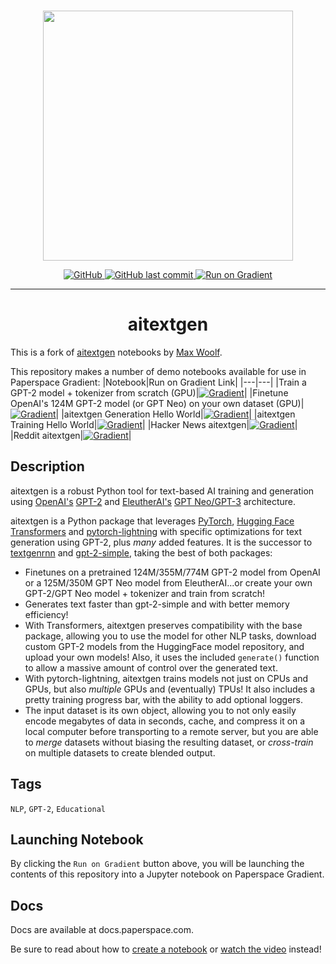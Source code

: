 <p align="center">
    <br>
    <img src="https://s3.amazonaws.com/ps.public.resources/ml-showcase/ml-showcase-header.png" width="400"/>
    <br>
<p>
<p align="center">
    <a href="https://github.com/gradient-ai/aitextgen/blob/master/LICENSE">
        <img alt="GitHub" src="https://img.shields.io/github/license/gradient-ai/aitextgen.svg?color=blue">
    </a>
    <a href="https://github.com/gradient-ai/aitextgen">
        <img alt="GitHub last commit" src="https://img.shields.io/github/last-commit/gradient-ai/aitextgen">
    </a>
    <a href="https://console.paperspace.com/github/gradient-ai/aitextgen">
        <img src="https://assets.paperspace.io/img/gradient-badge.svg" alt="Run on Gradient"/>
    </a>
</p>
<hr />
<h1 align="center">
    aitextgen
</h1>

This is a fork of [aitextgen](https://github.com/minimaxir/aitextgen) notebooks by [Max Woolf](https://github.com/minimaxir). 

This repository makes a number of demo notebooks available for use in Paperspace Gradient:
|Notebook|Run on Gradient Link|
|---|---|
|Train a GPT-2 model + tokenizer from scratch (GPU)|[![Gradient](https://assets.paperspace.io/img/gradient-badge.svg)](https://console.paperspace.com/github/gradient-ai/aitextgen/blob/master/aitextgen_—%C2%A0Train_a_Custom_GPT_2_Model_%2B_Tokenizer.ipynb)|
|Finetune OpenAI's 124M GPT-2 model (or GPT Neo) on your own dataset (GPU)|[![Gradient](https://assets.paperspace.io/img/gradient-badge.svg)](https://console.paperspace.com/github/gradient-ai/aitextgen/blob/master/aitextgen_—_Train_a_GPT_2_(or_GPT_Neo)_Text_Generating_Model_w_GPU.ipynb)|
|aitextgen Generation Hello World|[![Gradient](https://assets.paperspace.io/img/gradient-badge.svg)](https://console.paperspace.com/github/gradient-ai/aitextgen/blob/master/generation_hello_world.ipynb)|
|aitextgen Training Hello World|[![Gradient](https://assets.paperspace.io/img/gradient-badge.svg)](https://console.paperspace.com/github/gradient-ai/aitextgen/blob/master/training_hello_world.ipynb)|
|Hacker News aitextgen|[![Gradient](https://assets.paperspace.io/img/gradient-badge.svg)](https://console.paperspace.com/github/gradient-ai/aitextgen/blob/master/hacker_news_demo.ipynb)|
|Reddit aitextgen|[![Gradient](https://assets.paperspace.io/img/gradient-badge.svg)](https://console.paperspace.com/github/gradient-ai/aitextgen/blob/master/reddit_demo.ipynb)|


## Description

aitextgen is a robust Python tool for text-based AI training and generation using [OpenAI's](https://openai.com) [GPT-2](https://openai.com/blog/better-language-models/) and [EleutherAI's](https://www.eleuther.ai) [GPT Neo/GPT-3](https://github.com/EleutherAI/gpt-neo) architecture.

aitextgen is a Python package that leverages [PyTorch](https://pytorch.org), [Hugging Face Transformers](https://github.com/huggingface/transformers) and [pytorch-lightning](https://github.com/PyTorchLightning/pytorch-lightning) with specific optimizations for text generation using GPT-2, plus _many_ added features. It is the successor to [textgenrnn](https://github.com/minimaxir/textgenrnn) and [gpt-2-simple](https://github.com/minimaxir/gpt-2-simple), taking the best of both packages:

- Finetunes on a pretrained 124M/355M/774M GPT-2 model from OpenAI or a 125M/350M GPT Neo model from EleutherAI...or create your own GPT-2/GPT Neo model + tokenizer and train from scratch!
- Generates text faster than gpt-2-simple and with better memory efficiency!
- With Transformers, aitextgen preserves compatibility with the base package, allowing you to use the model for other NLP tasks, download custom GPT-2 models from the HuggingFace model repository, and upload your own models! Also, it uses the included `generate()` function to allow a massive amount of control over the generated text.
- With pytorch-lightning, aitextgen trains models not just on CPUs and GPUs, but also _multiple_ GPUs and (eventually) TPUs! It also includes a pretty training progress bar, with the ability to add optional loggers.
- The input dataset is its own object, allowing you to not only easily encode megabytes of data in seconds, cache, and compress it on a local computer before transporting to a remote server, but you are able to _merge_ datasets without biasing the resulting dataset, or _cross-train_ on multiple datasets to create blended output.


## Tags
<code>NLP</code>, <code>GPT-2</code>, <code>Educational</code>



## Launching Notebook
By clicking the <code>Run on Gradient</code> button above, you will be launching the contents of this repository into a Jupyter notebook on Paperspace Gradient. 


## Docs
Docs are available at docs.paperspace.com. 

Be sure to read about how to <a href="https://docs.paperspace.com/gradient/notebooks/create-a-notebook">create a notebook</a> or <a href="https://youtu.be/i4pvLzvw2ME">watch the video</a> instead!
